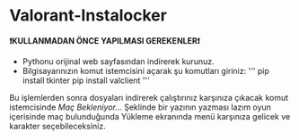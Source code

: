 # Valorant-Instalocker

**❗KULLANMADAN ÖNCE YAPILMASI GEREKENLER❗**
- Pythonu orijinal web sayfasından indirerek kurunuz.
- Bilgisayarınızın komut istemcisini açarak şu komutları giriniz:
'''
  pip install tkinter
  pip install valclient
'''

Bu işlemlerden sonra dosyaları indirerek çalıştırınız karşınıza çıkacak komut istemcisinde *Maç Bekleniyor...* Şeklinde bir yazının yazması lazım oyun içerisinde maç bulunduğunda Yükleme ekranında menü karşınıza gelicek ve karakter seçebileceksiniz.
  
 
